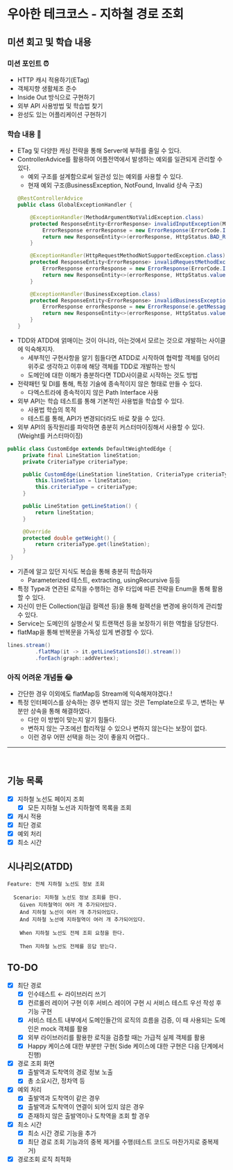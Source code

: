 # 우아한 테크코스 - 지하철 경로 조회


## 미션 회고 및 학습 내용
### 미션 포인트 ⏰ 
   - HTTP 캐시 적용하기(ETag)
   - 객체지향 생활체조 준수
   - Inside Out 방식으로 구현하기
   - 외부 API 사용방법 및 학습법 찾기
   - 완성도 있는 어플리케이션 구현하기
### 학습 내용 📖
   - ETag 및 다양한 캐싱 전략을 통해 Server에 부하를 줄일 수 있다.
   - ControllerAdvice를 활용하여 어플전역에서 발생하는 예외를 일관되게 관리할 수 있다.
        - 예외 구조를 설계함으로써 일관성 있는 예외를 사용할 수 있다.
        - 현재 예외 구조(BusinessException, NotFound, Invalid 상속 구조)        
        ```java        
        @RestControllerAdvice
        public class GlobalExceptionHandler {

            @ExceptionHandler(MethodArgumentNotValidException.class)
            protected ResponseEntity<ErrorResponse> invalidInputException(MethodArgumentNotValidException e) {
                ErrorResponse errorResponse = new ErrorResponse(ErrorCode.INVALID_REQUEST, e.getBindingResult());
                return new ResponseEntity<>(errorResponse, HttpStatus.BAD_REQUEST);
            }

            @ExceptionHandler(HttpRequestMethodNotSupportedException.class)
            protected ResponseEntity<ErrorResponse> invalidRequestMethodException(HttpRequestMethodNotSupportedException e) {
                ErrorResponse errorResponse = new ErrorResponse(ErrorCode.INVALID_REQUEST_METHOD);
                return new ResponseEntity<>(errorResponse, HttpStatus.valueOf(ErrorCode.INVALID_REQUEST_METHOD.getStatus()));
            }

            @ExceptionHandler(BusinessException.class)
            protected ResponseEntity<ErrorResponse> invalidBusinessException(BusinessException e) {
                ErrorResponse errorResponse = new ErrorResponse(e.getMessage(), e.getStatus());
                return new ResponseEntity<>(errorResponse, HttpStatus.valueOf(errorResponse.getStatus()));
            }
        }
        ```
   - TDD와 ATDD에 얽매이는 것이 아니라, 아는것에서 모르는 것으로 개발하는 사이클에 익숙해지자.
        - 세부적인 구현사항을 알기 힘들다면 ATDD로 시작하여 협력할 객체를 덩어리 위주로 생각하고 이후에 해당 객체를 TDD로 개발하는 방식
        - 도메인에 대한 이해가 충분하다면 TDD사이클로 시작하는 것도 방법
   - 전략패턴 및 DI를 통해, 특정 기술에 종속적이지 않은 형태로 만들 수 있다.
        - 다엑스트라에 종속적이지 않은 Path Interface 사용
   - 외부 API는 학습 테스트를 통해 기본적인 사용법을 학습할 수 있다.
        - 사용법 학습의 목적
        - 테스트를 통해, API가 변경되더라도 바로 찾을 수 있다.
   - 외부 API의 동작원리를 파악하면 충분히 커스터마이징해서 사용할 수 있다.(Weight를 커스터마이징)
   ```java
   public class CustomEdge extends DefaultWeightedEdge {
        private final LineStation lineStation;
        private CriteriaType criteriaType;

        public CustomEdge(LineStation lineStation, CriteriaType criteriaType) {
            this.lineStation = lineStation;
            this.criteriaType = criteriaType;
        }

        public LineStation getLineStation() {
            return lineStation;
        }

        @Override
        protected double getWeight() {
            return criteriaType.get(lineStation);
        }
    }

   ```
   - 기존에 알고 있던 지식도 복습을 통해 충분히 학습하자
        - Parameterized 테스트, extracting, usingRecursive 등등
   - 특정 Type과 연관된 로직을 수행하는 경우 타입에 따른 전략을 Enum을 통해 활용할 수 있다.
   - 자신이 만든 Collection(일급 컬렉션 등)을 통해 컬렉션을 변경에 용이하게 관리할 수 있다.
   - Service는 도메인의 실행순서 및 트랜잭션 등을 보장하기 위한 역할을 담당한다.
   - flatMap을 통해 반복문을 가독성 있게 변경할 수 있다.
   ```java
   lines.stream()
            .flatMap(it -> it.getLineStationsId().stream())
            .forEach(graph::addVertex);
   ```
### 아직 어려운 개념들 😂
   - 간단한 경우 이외에도 flatMap등 Stream에 익숙해져야겠다.!
   - 특정 인터페이스를 상속하는 경우 변하지 않는 것은 Template으로 두고, 변하는 부분만 상속을 통해 해결하였다.
        - 다만 이 방법이 맞는지 알기 힘들다.
        - 변하지 않는 구조에선 합리적일 수 있으나 변하지 않는다는 보장이 없다.
        - 이런 경우 어떤 선택을 하는 것이 좋을지 어렵다..

---

<br/>

## 기능 목록
- [x] 지하철 노선도 페이지 조회
    - [x] 모든 지하철 노선과 지하철역 목록을 조회
- [x] 캐시 적용
- [x] 최단 경로
- [x] 예외 처리
- [x] 최소 시간

## 시나리오(ATDD)

````gherkin
Feature: 전체 지하철 노선도 정보 조회

  Scenario: 지하철 노선도 정보 조회를 한다.
    Given 지하철역이 여러 개 추가되어있다.
    And 지하철 노선이 여러 개 추가되어있다.
    And 지하철 노선에 지하철역이 여러 개 추가되어있다.
    
    When 지하철 노선도 전체 조회 요청을 한다.
    
    Then 지하철 노선도 전체를 응답 받는다.
````

## TO-DO

- [x] 최단 경로
    - [x] 인수테스트 ← 라이브러리 쓰기
    - [x] 컨르롤러 레이어 구현 이후 서비스 레이어 구현 시 서비스 테스트 우선 작성 후 기능 구현
    - [x] 서비스 테스트 내부에서 도메인들간의 로직의 흐름을 검증, 이 때 사용되는 도메인은 mock 객체를 활용
    - [x] 외부 라이브러리를 활용한 로직을 검증할 때는 가급적 실제 객체를 활용
    - [x] Happy 케이스에 대한 부분만 구현( Side 케이스에 대한 구현은 다음 단계에서 진행)
    
- [x] 경로 조회 화면
    - [x] 출발역과 도착역의 경로 정보 노출
    - [x] 총 소요시간, 정차역 등
    
- [x] 예외 처리
    - [x] 출발역과 도착역이 같은 경우
    - [x] 출발역과 도착역이 연결이 되어 있지 않은 경우
    - [x] 존재하지 않은 출발역이나 도착역을 조회 할 경우
    
- [x] 최소 시간
    - [x] 최소 시간 경로 기능을 추가
    - [x] 최단 경로 조회 기능과의 중복 제거를 수행(테스트 코드도 마찬가지로 중복제거)

- [x] 경로조회 로직 최적화
